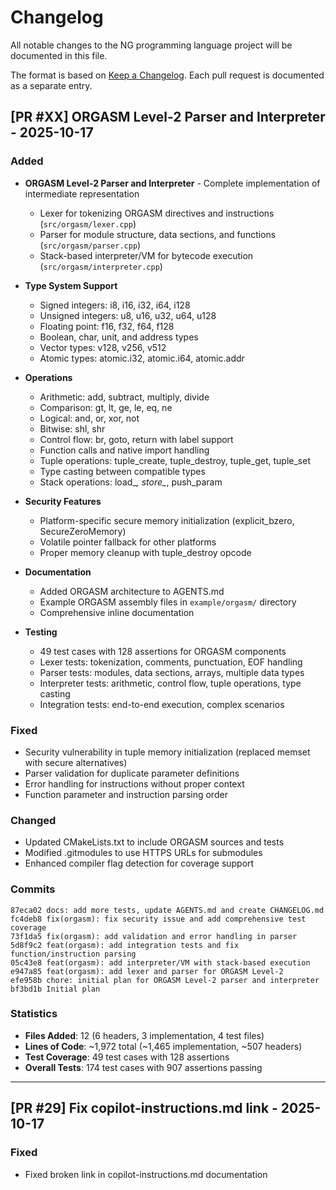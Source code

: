 # Changelog

All notable changes to the NG programming language project will be documented in this file.

The format is based on [Keep a Changelog](https://keepachangelog.com/en/1.0.0/).
Each pull request is documented as a separate entry.

## [PR #XX] ORGASM Level-2 Parser and Interpreter - 2025-10-17

### Added

- **ORGASM Level-2 Parser and Interpreter** - Complete implementation of intermediate representation
  - Lexer for tokenizing ORGASM directives and instructions (`src/orgasm/lexer.cpp`)
  - Parser for module structure, data sections, and functions (`src/orgasm/parser.cpp`)
  - Stack-based interpreter/VM for bytecode execution (`src/orgasm/interpreter.cpp`)
  
- **Type System Support**
  - Signed integers: i8, i16, i32, i64, i128
  - Unsigned integers: u8, u16, u32, u64, u128
  - Floating point: f16, f32, f64, f128
  - Boolean, char, unit, and address types
  - Vector types: v128, v256, v512
  - Atomic types: atomic.i32, atomic.i64, atomic.addr

- **Operations**
  - Arithmetic: add, subtract, multiply, divide
  - Comparison: gt, lt, ge, le, eq, ne
  - Logical: and, or, xor, not
  - Bitwise: shl, shr
  - Control flow: br, goto, return with label support
  - Function calls and native import handling
  - Tuple operations: tuple_create, tuple_destroy, tuple_get, tuple_set
  - Type casting between compatible types
  - Stack operations: load_*, store_*, push_param

- **Security Features**
  - Platform-specific secure memory initialization (explicit_bzero, SecureZeroMemory)
  - Volatile pointer fallback for other platforms
  - Proper memory cleanup with tuple_destroy opcode

- **Documentation**
  - Added ORGASM architecture to AGENTS.md
  - Example ORGASM assembly files in `example/orgasm/` directory
  - Comprehensive inline documentation

- **Testing**
  - 49 test cases with 128 assertions for ORGASM components
  - Lexer tests: tokenization, comments, punctuation, EOF handling
  - Parser tests: modules, data sections, arrays, multiple data types
  - Interpreter tests: arithmetic, control flow, tuple operations, type casting
  - Integration tests: end-to-end execution, complex scenarios

### Fixed

- Security vulnerability in tuple memory initialization (replaced memset with secure alternatives)
- Parser validation for duplicate parameter definitions
- Error handling for instructions without proper context
- Function parameter and instruction parsing order

### Changed

- Updated CMakeLists.txt to include ORGASM sources and tests
- Modified .gitmodules to use HTTPS URLs for submodules
- Enhanced compiler flag detection for coverage support

### Commits

```
87eca02 docs: add more tests, update AGENTS.md and create CHANGELOG.md
fc4deb8 fix(orgasm): fix security issue and add comprehensive test coverage
73f1da5 fix(orgasm): add validation and error handling in parser
5d8f9c2 feat(orgasm): add integration tests and fix function/instruction parsing
05c43e8 feat(orgasm): add interpreter/VM with stack-based execution
e947a85 feat(orgasm): add lexer and parser for ORGASM Level-2
efe958b chore: initial plan for ORGASM Level-2 parser and interpreter
bf3bd1b Initial plan
```

### Statistics

- **Files Added**: 12 (6 headers, 3 implementation, 4 test files)
- **Lines of Code**: ~1,972 total (~1,465 implementation, ~507 headers)
- **Test Coverage**: 49 test cases with 128 assertions
- **Overall Tests**: 174 test cases with 907 assertions passing

---

## [PR #29] Fix copilot-instructions.md link - 2025-10-17

### Fixed

- Fixed broken link in copilot-instructions.md documentation
